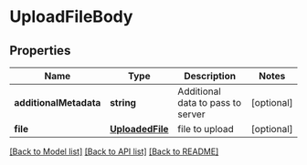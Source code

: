 # UploadFileBody

## Properties
Name | Type | Description | Notes
------------ | ------------- | ------------- | -------------
**additionalMetadata** | **string** | Additional data to pass to server | [optional] 
**file** | [**UploadedFile**](UploadedFile.md) | file to upload | [optional] 

[[Back to Model list]](../README.md#documentation-for-models) [[Back to API list]](../README.md#documentation-for-api-endpoints) [[Back to README]](../README.md)


